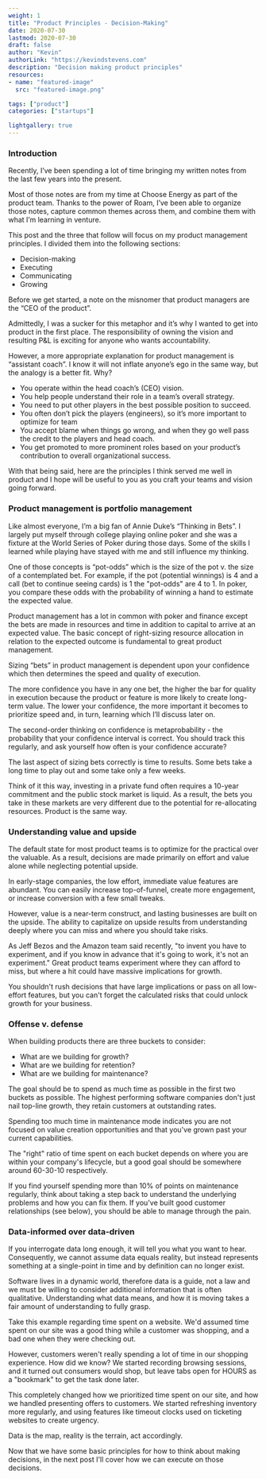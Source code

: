 ```yaml
---
weight: 1
title: "Product Principles - Decision-Making"
date: 2020-07-30
lastmod: 2020-07-30
draft: false
author: "Kevin"
authorLink: "https://kevindstevens.com"
description: "Decision making product principles"
resources:
- name: "featured-image"
  src: "featured-image.png"

tags: ["product"]
categories: ["startups"]

lightgallery: true
---
```


### Introduction

Recently, I’ve been spending a lot of time bringing my written notes from the last few years into the present. 

Most of those notes are from my time at Choose Energy as part of the product team. Thanks to the power of Roam, I’ve been able to organize those notes, capture common themes across them, and combine them with what I’m learning in venture.

This post and the three that follow will focus on my product management principles.  I divided them into the following sections:
- Decision-making
- Executing
- Communicating
- Growing

Before we get started, a note on the misnomer that product managers are the “CEO of the product”.

Admittedly, I was a sucker for this metaphor and it’s why I wanted to get into product in the first place. The responsibility of owning the vision and resulting P&L is exciting for anyone who wants accountability.

However, a more appropriate explanation for product management is “assistant coach”. I know it will not inflate anyone’s ego in the same way, but the analogy is a better fit. Why?

- You operate within the head coach’s (CEO) vision.
- You help people understand their role in a team’s overall strategy.
- You need to put other players in the best possible position to succeed.
- You often don’t pick the players (engineers), so it’s more important to optimize for team
- You accept blame when things go wrong, and when they go well pass the credit to the players and head coach.
- You get promoted to more prominent roles based on your product’s contribution to overall organizational success.

With that being said, here are the principles I think served me well in product and I hope will be useful to you as you craft your teams and vision going forward.

### Product management is portfolio management

Like almost everyone, I’m a big fan of Annie Duke’s “Thinking in Bets”. I largely put myself through college playing online poker and she was a fixture at the World Series of Poker during those days. Some of the skills I learned while playing have stayed with me and still influence my thinking.

One of those concepts is “pot-odds” which is the size of the pot v. the size of a contemplated bet. For example, if the pot (potential winnings) is 4 and a call (bet to continue seeing cards) is 1 the "pot-odds" are 4 to 1. In poker, you compare these odds with the probability of winning a hand to estimate the expected value.

Product management has a lot in common with poker and finance except the bets are made in resources and time in addition to capital to arrive at an expected value. The basic concept of right-sizing resource allocation in relation to the expected outcome is fundamental to great product management.

Sizing “bets” in product management is dependent upon your confidence which then determines the speed and quality of execution.

The more confidence you have in any one bet, the higher the bar for quality in execution because the product or feature is more likely to create long-term value. The lower your confidence, the more important it becomes to prioritize speed and, in turn, learning which I’ll discuss later on.

The second-order thinking on confidence is metaprobability - the probability that your confidence interval is correct. You should track this regularly, and ask yourself how often is your confidence accurate?

The last aspect of sizing bets correctly is time to results. Some bets take a long time to play out and some take only a few weeks.

Think of it this way, investing in a private fund often requires a 10-year commitment and the public stock market is liquid. As a result, the bets you take in these markets are very different due to the potential for re-allocating resources. Product is the same way.

### Understanding value and upside  

The default state for most product teams is to optimize for the practical over the valuable. As a result, decisions are made primarily on effort and value alone while neglecting potential upside.

In early-stage companies, the low effort, immediate value features are abundant. You can easily increase top-of-funnel, create more engagement, or increase conversion with a few small tweaks.

However, value is a near-term construct, and lasting businesses are built on the upside. The ability to capitalize on upside results from understanding deeply where you can miss and where you should take risks.

As Jeff Bezos and the Amazon team said recently, "to invent you have to experiment, and if you know in advance that it's going to work, it's not an experiment." Great product teams experiment where they can afford to miss, but where a hit could have massive implications for growth.

You shouldn't rush decisions that have large implications or pass on all low-effort features, but you can't forget the calculated risks that could unlock growth for your business.

### Offense v. defense  

When building products there are three buckets to consider:

- What are we building for growth?
- What are we building for retention?
- What are we building for maintenance?

The goal should be to spend as much time as possible in the first two buckets as possible. The highest performing software companies don't just nail top-line growth, they retain customers at outstanding rates.

Spending too much time in maintenance mode indicates you are not focused on value creation opportunities and that you've grown past your current capabilities.

The "right" ratio of time spent on each bucket depends on where you are within your company's lifecycle, but a good goal should be somewhere around 60-30-10 respectively.

If you find yourself spending more than 10% of points on maintenance regularly, think about taking a step back to understand the underlying problems and how you can fix them. If you've built good customer relationships (see below), you should be able to manage through the pain.

### Data-informed over data-driven  

If you interrogate data long enough, it will tell you what you want to hear. Consequently, we cannot assume data equals reality, but instead represents something at a single-point in time and by definition can no longer exist.

Software lives in a dynamic world, therefore data is a guide, not a law and we must be willing to consider additional information that is often qualitative. Understanding what data means, and how it is moving takes a fair amount of understanding to fully grasp.

Take this example regarding time spent on a website. We'd assumed time spent on our site was a good thing while a customer was shopping, and a bad one when they were checking out.

However, customers weren't really spending a lot of time in our shopping experience. How did we know? We started recording browsing sessions, and it turned out consumers would shop, but leave tabs open for HOURS as a "bookmark" to get the task done later.

This completely changed how we prioritized time spent on our site, and how we handled presenting offers to customers. We started refreshing inventory more regularly, and using features like timeout clocks used on ticketing websites to create urgency.

Data is the map, reality is the terrain, act accordingly.

Now that we have some basic principles for how to think about making decisions, in the next post I'll cover how we can execute on those decisions.